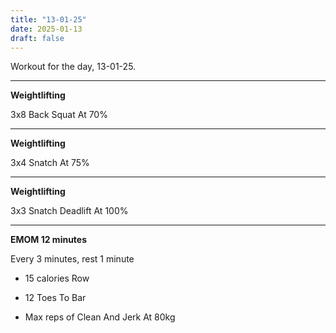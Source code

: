 ```yaml
---
title: "13-01-25"
date: 2025-01-13
draft: false
---
```


Workout for the day, 13-01-25.

---

**Weightlifting**

3x8 Back Squat At 70%

---

**Weightlifting**

3x4 Snatch At 75%

---

**Weightlifting**

3x3 Snatch Deadlift At 100%

---

**EMOM 12 minutes**

Every 3 minutes, rest 1 minute

- 15 calories Row

- 12 Toes To Bar

- Max reps of Clean And Jerk At 80kg

